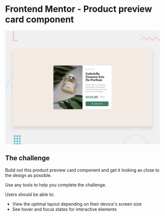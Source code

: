 # Frontend Mentor - Product preview card component

![Design preview for the Product preview card component coding challenge](./design/desktop-preview.jpg)

## The challenge

Build out this product preview card component and get it looking as close to the design as possible.

Use any tools to help you complete the challenge. 

Users should be able to:

- View the optimal layout depending on their device's screen size
- See hover and focus states for interactive elements